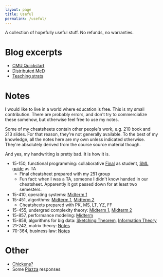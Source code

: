 ```yaml
---
layout: page
title: Useful
permalink: /useful/
---
```


A collection of hopefully useful stuff. No refunds, no warranties.

# Blog excerpts

- [CMU Quickstart](/2017/07/15/cmu-quickstart)
- [Distributed McD](/2018/03/09/plans_and_planes)
- [Teaching strats](/2018/06/23/scribble)

# Notes

I would like to live in a world where education is free. This is my small contribution. There are probably errors, and don't try to commercialize these somehow, but otherwise feel free to use my notes.

Some of my cheatsheets contain other people's work, e.g. 210 book and 213 slides. For that reason, they're not generally available. To the best of my knowledge, all the notes here are my own unless indicated otherwise. They're absolutely derived from the course source material though.

And yes, my handwriting is pretty bad. It is how it is.

- 15-150, functional programming: collaborative [Final](attachments/15-150F.pdf) as student, [SML guide](attachments/15-150SML.pdf) as TA 
  - Final cheatsheet prepared with my 251 group
  - Fun fact: when I was a TA, someone I didn't know handed in our cheatsheet. Apparently it got passed down for at least two semesters.
- 15-410, operating systems: [Midterm 1](attachments/15-410M1.pdf)
- 15-451, algorithms: [Midterm 1](attachments/15-451M1.pdf), [Midterm 2](attachments/15-451M2.pdf)
  - Cheatsheets prepared with PK, MS, LT, YZ, FF
- 15-455, undergrad complexity theory: [Midterm 1](attachments/15-455M1.pdf), [Midterm 2](attachments/15-455M2.pdf)
- 15-857, performance modeling: [Midterm](attachments/15-857M.pdf)
- 15-859, algorithms for big data: [Sketching Theorem](attachments/15859_scribe11.pdf), [Information Theory](attachments/15859_scribe17.pdf)
- 21-242, matrix theory: [Notes](attachments/21-242.pdf)
- 70-364, business law: [Notes](attachments/70-364.pdf)

# Other

- [Chickens?](/2017/07/31/gpi-chicken-farming)
- Some [Piazza](/piazza/) responses
